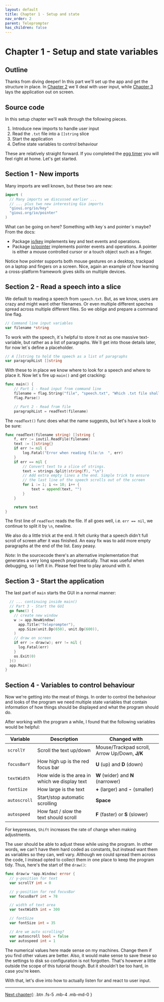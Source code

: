 ```yaml
---
layout: default
title: Chapter 1 - Setup and state
nav_order: 2
parent: Teleprompter
has_children: false
---
```


# Chapter 1 - Setup and state variables

## Outline

Thanks from diving deeper! In this part we'll set up the app and get the structure in place. In [Chapter 2](02_user_input.md) we´ll deal with user input, while [Chapter 3](03_layout.md) lays the application out on screen.

## Source code

In this setup chapter we'll walk through the following pieces.

1. Introduce new imports to handle user input
1. Read the `.txt` file into a `[]string` slice
1. Start the application
1. Define state variables to control behaviour

These are relatively straight forward. If you completed the [egg timer](../egg_timer/) you will feel right at home. Let's get started.

## Section 1 - New imports

Many imports are well known, but these two are new:

```go
import (
  // Many imports we discussed earlier ...
  // ... plus two new interesting Gio imports
  "gioui.org/io/key"
  "gioui.org/io/pointer"
)
```

What can be going on here? Something with key´s and pointer´s maybe? From the docs: 

- Package [io/key](https://pkg.go.dev/gioui.org/io/key) implements key and text events and operations.
- Package [io/pointer](https://pkg.go.dev/gioui.org/io/pointer) implements pointer events and operations. A pointer is either a mouse controlled cursor or a touch object such as a finger.

Notice how pointer supports both mouse gestures on a desktop, trackpad on a laptop and fingers on a screen. Nice, again an example of how learning a cross-platform framework gives skills on multiple devices.

## Section 2 - Read a speech into a slice

We default to reading a speech from `speech.txt`. But, as we know, users are crazy and might want other filenames. Or even multiple different speches spread across multiple different files. So we oblige and prepare a command line flag.

```go
// Command line input variables
var filename *string
```

To work with the speech, it´s helpful to store it not as one massive text-variable, but rather as a list of paragraphs. We´ll get into those details later, for now let´s define a placeholder.

```go
// A []string to hold the speech as a list of paragraphs
var paragraphList []string
```

With these to in place we know where to look for a speech and where to place it. Now let´s fire up `main()` and get cracking:
```go
func main() {
	// Part 1 - Read input from command line
	filename = flag.String("file", "speech.txt", "Which .txt file shall I present?")
	flag.Parse()

	// Part 2 - Read from file
	paragraphList = readText(filename)
```


The `readText()` func does what the name suggests, but let's have a look to be sure:

```go
func readText(filename string) []string {
	f, err := ioutil.ReadFile(filename)
	text := []string{}
	if err != nil {
		log.Fatal("Error when reading file:\n  ", err)
	}
	if err == nil {
		// Convert text to a slice of strings.
		text = strings.Split(string(f), "\n")
		// Add extra empty lines a the end. Simple trick to ensure
		// the last line of the speech scrolls out of the screen
		for i := 1; i <= 10; i++ {
			text = append(text, "")
		}
	}

	return text
}
```

The first line of `readText` reads the file. If all goes well, i.e. `err == nil`, we continue to split it by `\n`, newline. 

We also do a little trick at the end. It felt clunky that a speech didn't full scroll of screen after it was finished. An easy fix was to add more empty paragraphs at the end of the list. Easy peasy. 

*Note:* In the sourcecode there's an alternative implementation that generates a very long speech programatically. That was useful when debugging, so I left it in. Please feel free to play around with it. 

## Section 3 - Start the application

The last part of `main` starts the GUI in a normal manner:

```go
  // ... continuing inside main()
  // Part 3 - Start the GUI
  go func() {
    // create new window
    w := app.NewWindow(
      app.Title("Teleprompter"),
      app.Size(unit.Dp(650), unit.Dp(600)),
    )
    // draw on screen
    if err := draw(w); err != nil {
      log.Fatal(err)
    }
    os.Exit(0)
  }()
  app.Main()
}
```

## Section 4 - Variables to control behaviour

Now we're getting into the meat of things. In order to control the behaviour and looks of the program we need multiple state variables that contain information of how things should be displayed and what the program should do.

After working with the program a while, I found that the following variables would be helpful:

| Variable     | Description                                   | Changed with                                  |
| ------------ | --------------------------------------------- | --------------------------------------------- |
| `scrollY`    | Scroll the text up/down                       | Mouse/Trackpad scroll, Arrow Up/Down, **J/K** |
| `focusBarY`  | How high up is the red focus bar              | **U** (up) and **D** (down)                   |
| `textWidth`  | How wide is the area in which we display text | **W** (wider) and **N** (narrower)            |
| `fontSize`   | How large is the text                         | **+** (larger) and **-** (smaller)            |
| `autoscroll` | Start/stop automatic scrolling                | **Space**                                     |
| `autospeed`  | How fast / slow the text should scroll        | **F** (faster) or **S** (slower)              |

For keypresses, `Shift` increases the rate of change when making adjustments.


The user should be able to adjust these while using the program. In other words, we can't have them hard coded as constants, but instead want them as variables so they can, well vary. Although we could spread them across the code, I instead opted to collect them in one place to keep the program tidy. Thus, here's the start of the `draw()`:

```go
func draw(w *app.Window) error {
  // y-position for text
  var scrollY int = 0

  // y-position for red focusBar
  var focusBarY int = 78

  // width of text area
  var textWidth int = 300

  // fontSize
  var fontSize int = 35

  // Are we auto scrolling?
  var autoscroll bool = false
  var autospeed int = 1

```

The numerical values here made sense on my machines. Change them if you find other values are better. 
Also, it would make sense to save these so the settings to disk so configuration is not forgotten. 
That's however a little outside the scope of this tutorial though. But it shouldn't be too hard, in case you're keen.

With that, let's dive into how to actually listen for and react to user input.

---

[Next chapter](02_user_input.md){: .btn .fs-5 .mb-4 .mb-md-0 }